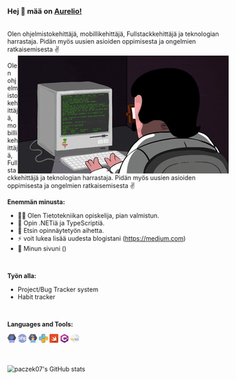 ### Hej 👋 mää on [Aurelio!]()
<br />
Olen ohjelmistokehittäjä, mobillikehittäjä, Fullstackkehittäjä ja teknologian harrastaja. Pidän myös uusien asioiden oppimisesta ja ongelmien ratkaisemisesta ✌️

<img align="right" alt="GIF" src="https://github.com/paczek07/paczek07/blob/main/assets/giphy.gif" />

Olen ohjelmistokehittäjä, mobillikehittäjä, Fullstackkehittäjä ja teknologian harrastaja. Pidän myös uusien asioiden oppimisesta ja ongelmien ratkaisemisesta ✌️


**Enemmän minusta:**

- 👨‍🎓 Olen Tietotekniikan opiskelija, pian valmistun.
- 📖 Opin .NETiä ja TypeScriptiä.
- 🔎 Etsin opinnäytetyön aihetta.
- ⚡ voit lukea lisää uudesta blogistani (https://medium.com)
- 📝 Minun sivuni ()
<br />


**Työn alla:**
- Project/Bug Tracker system
- Habit tracker
<br />

**Languages and Tools:**

<code><img height="20" src="https://github.com/paczek07/paczek07/blob/main/assets/react.png"></code>
<code><img height="20" src="https://github.com/paczek07/paczek07/blob/main/assets/php.png"></code>
<code><img height="20" src="https://github.com/paczek07/paczek07/blob/main/assets/java.png"></code>
<code><img height="20" src="https://github.com/paczek07/paczek07/blob/main/assets/python.png"></code>
<code><img height="20" src="https://github.com/paczek07/paczek07/blob/main/assets/swift.png"></code>
<code><img height="20" src="https://github.com/paczek07/paczek07/blob/main/assets/c-sharp.png"></code>
<code><img height="20" src="https://github.com/paczek07/paczek07/blob/main/assets/mysql.png"></code>
<br />
<br />
<br />

![paczek07's GitHub stats](https://github-readme-stats.vercel.app/api?username=paczek07&show_icons=true&hide_border=true)
